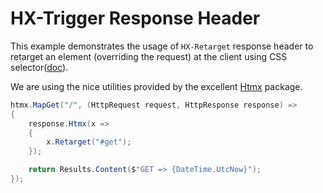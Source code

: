 # HX-Trigger Response Header

This example demonstrates the usage of `HX-Retarget` response header to retarget an element (overriding the request) at the client using CSS selector([doc](https://htmx.org/reference/#events)).

We are using the nice utilities provided by the excellent [Htmx](https://www.nuget.org/packages/Htmx) package.

```csharp
htmx.MapGet("/", (HttpRequest request, HttpResponse response) =>
{
    response.Htmx(x =>
    {
        x.Retarget("#get");
    });

    return Results.Content($"GET => {DateTime.UtcNow}");
});
```